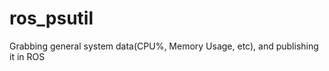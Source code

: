 ros_psutil
==========

Grabbing general system data(CPU%, Memory Usage, etc), and publishing it in ROS
